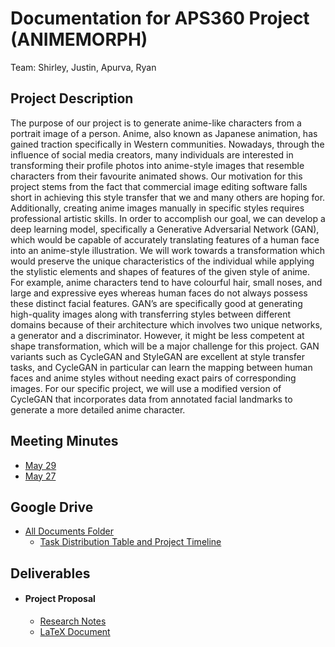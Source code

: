 # Documentation for APS360 Project (ANIMEMORPH)
Team: Shirley, Justin, Apurva, Ryan

## Project Description
The purpose of our project is to generate anime-like characters from a portrait image of a person. Anime, also known
as Japanese animation, has gained traction specifically in Western communities. Nowadays, through the influence
of social media creators, many individuals are interested in transforming their profile photos into anime-style images
that resemble characters from their favourite animated shows. Our motivation for this project stems from the fact that
commercial image editing software falls short in achieving this style transfer that we and many others are hoping for.
Additionally, creating anime images manually in specific styles requires professional artistic skills.
In order to accomplish our goal, we can develop a deep learning model, specifically a Generative Adversarial Network
(GAN), which would be capable of accurately translating features of a human face into an anime-style illustration. We
will work towards a transformation which would preserve the unique characteristics of the individual while applying
the stylistic elements and shapes of features of the given style of anime. For example, anime characters tend to have
colourful hair, small noses, and large and expressive eyes whereas human faces do not always possess these distinct
facial features. GAN’s are specifically good at generating high-quality images along with transferring styles between
different domains because of their architecture which involves two unique networks, a generator and a discriminator.
However, it might be less competent at shape transformation, which will be a major challenge for this project. GAN
variants such as CycleGAN and StyleGAN are excellent at style transfer tasks, and CycleGAN in particular can learn
the mapping between human faces and anime styles without needing exact pairs of corresponding images. For our
specific project, we will use a modified version of CycleGAN that incorporates data from annotated facial landmarks
to generate a more detailed anime character.

## Meeting Minutes
- [May 29](https://brass-boa-f76.notion.site/Meeting-May-29-5c0df5c6f0194d1b93e68275801a9a31)
- [May 27](https://brass-boa-f76.notion.site/Meeting-May-27-4747053c92904300a15d3f3bae84e664)

## Google Drive
- [All Documents Folder](https://drive.google.com/drive/folders/1PDg4J_7MxYS-TxKTRwGo1Fc7fkfwLWIC?usp=sharing)
    - [Task Distribution Table and Project Timeline](https://docs.google.com/document/d/1T0UcMWuEQxFJCOZymSNPl3aNyXTEKeT2QPYQ6FgHHPo/edit?usp=sharing)
  

## Deliverables
- #### Project Proposal
    - [Research Notes](https://docs.google.com/document/d/1SK-XpYCsCfwD4wKR6fUZ65NFW1NUrizkudPgrV03NnI/edit?usp=sharing)
    - [LaTeX Document](https://www.overleaf.com/4453517848hyvhqnhbymfk#2069d3)


